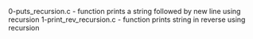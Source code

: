 0-puts_recursion.c - function prints a string followed by new line using recursion
1-print_rev_recursion.c - function prints string in reverse using recursion

